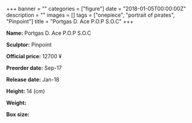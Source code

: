 +++
banner = ""
categories = ["figure"]
date = "2018-01-05T00:00:00Z"
description = ""
images = []
tags = ["onepiece", "portrait of pirates", "Pinpoint"]
title = "Portgas D. Ace P.O.P S.O.C"
+++

**Name:** Portgas D. Ace P.O.P S.O.C

**Sculptor:** Pinpoint

**Official price:** 12700 ¥

**Preorder date:** Sep-17

**Release date:** Jan-18

**Height:** 14 (cm)

**Weight:** 

**Box size:** 
